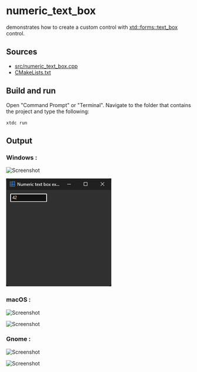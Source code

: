 # numeric_text_box

demonstrates how to create a custom control with [xtd::forms::text_box](https://gammasoft71.github.io/xtd/reference_guides/latest/classxtd_1_1forms_1_1text__box.html) control.

## Sources

* [src/numeric_text_box.cpp](src/numeric_text_box.cpp)
* [CMakeLists.txt](CMakeLists.txt)

## Build and run

Open "Command Prompt" or "Terminal". Navigate to the folder that contains the project and type the following:

```shell
xtdc run
```

## Output

### Windows :

![Screenshot](../../../../docs/pictures/examples/numeric_text_box_w.png)

![Screenshot](../../../../docs/pictures/examples/numeric_text_box_wd.png)

### macOS :

![Screenshot](../../../../docs/pictures/examples/numeric_text_box_m.png)

![Screenshot](../../../../docs/pictures/examples/numeric_text_box_md.png)

### Gnome :

![Screenshot](../../../../docs/pictures/examples/numeric_text_box_g.png)

![Screenshot](../../../../docs/pictures/examples/numeric_text_box_gd.png)
